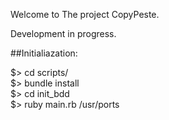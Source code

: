 Welcome to The project CopyPeste.

Development in progress.

##Initialiazation:

$> cd scripts/  
$> bundle install  
$> cd init_bdd  
$> ruby main.rb /usr/ports  
